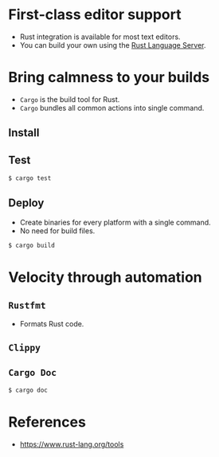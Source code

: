 # First-class editor support
* Rust integration is available for most text editors.
* You can build your own using the [Rust Language Server](https://github.com/rust-lang/rls).
# Bring calmness to your builds
* `Cargo` is the build tool for Rust.
* `Cargo` bundles all common actions into single command.
## Install
## Test
```bash
$ cargo test
```
## Deploy
* Create binaries for every platform with a single command.
* No need for build files.
```bash
$ cargo build 
```
# Velocity through automation
## `Rustfmt`
* Formats Rust code.
## `Clippy`
## `Cargo Doc`
```bash
$ cargo doc
```
# References
* https://www.rust-lang.org/tools
